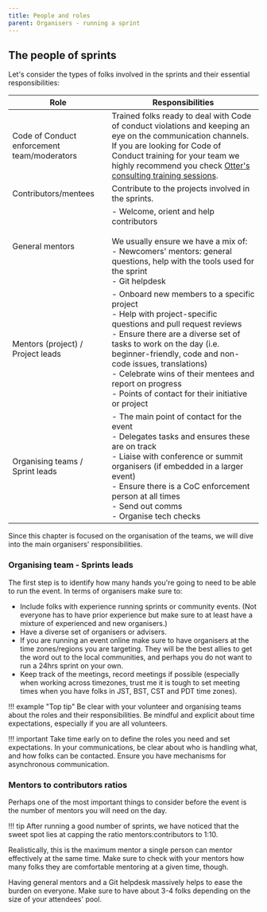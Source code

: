 ```yaml
---
title: People and roles
parent: Organisers - running a sprint
---
```


## The people of sprints

Let's consider the types of folks involved in the sprints and their essential responsibilities:

| Role                                        | Responsibilities                                                                                                                                                                                                                                                                                                                                                        |
| ------------------------------------------- | ----------------------------------------------------------------------------------------------------------------------------------------------------------------------------------------------------------------------------------------------------------------------------------------------------------------------------------------------------------------------- |
| Code of Conduct enforcement team/moderators | Trained folks ready to deal with Code of conduct violations and keeping an eye on the communication channels. If you are looking for Code of Conduct training for your team we highly recommend you check [Otter's consulting training sessions](https://otter.technology/code-of-conduct-training/).                                                                   |
| Contributors/mentees                        | Contribute to the projects involved in the sprints.                                                                                                                                                                                                                                                                                                                     |
| General mentors                             | - Welcome, orient and help contributors <br><br> We usually ensure we have a mix of: <br>- Newcomers' mentors: general questions, help with the tools used for the sprint <br>- Git helpdesk                                                                                                                                                                            |
| Mentors (project) / Project leads           | - Onboard new members to a specific project <br>- Help with project-specific questions and pull request reviews <br>- Ensure there are a diverse set of tasks to work on the day (i.e. beginner-friendly, code and non-code issues, translations) <br>- Celebrate wins of their mentees and report on progress <br> - Points of contact for their initiative or project |
| Organising teams / Sprint leads             | - The main point of contact for the event <br>- Delegates tasks and ensures these are on track<br> - Liaise with conference or summit organisers (if embedded in a larger event) <br> - Ensure there is a CoC enforcement person at all times <br> - Send out comms <br> - Organise tech checks                                                                         |

Since this chapter is focused on the organisation of the teams, we will dive into the main organisers' responsibilities.

### Organising team - Sprints leads

The first step is to identify how many hands you're going to need to be able to run the event. In terms of organisers make sure to:

- Include folks with experience running sprints or community events. (Not everyone has to have prior experience but make sure to at least have a mixture of experienced and new organisers.)
- Have a diverse set of organisers or advisers.
- If you are running an event online make sure to have organisers at the time zones/regions you are targeting. They will be the best allies to get the word out to the local communities, and perhaps you do not want to run a 24hrs sprint on your own.
- Keep track of the meetings, record meetings if possible (especially when working across timezones, trust me it is tough to set meeting times when you have folks in JST, BST, CST and PDT time zones).

!!! example "Top tip"
Be clear with your volunteer and organising teams about the roles and their responsibilities. Be mindful and explicit about time expectations, especially if you are all volunteers.

!!! important
Take time early on to define the roles you need and set expectations. In your communications, be clear about who is handling what, and how folks can be contacted. Ensure you have mechanisms for asynchronous communication.

### Mentors to contributors ratios

Perhaps one of the most important things to consider before the event is the number of mentors you will need on the day.

!!! tip
After running a good number of sprints, we have noticed that the sweet spot lies at capping the ratio mentors:contributors to 1:10.

Realistically, this is the maximum mentor a single person can mentor effectively at the same time.
Make sure to check with your mentors how many folks they are comfortable mentoring at a given time, though.

Having general mentors and a Git helpdesk massively helps to ease the burden on everyone. Make sure to have about 3-4 folks depending on the size of your attendees' pool.
